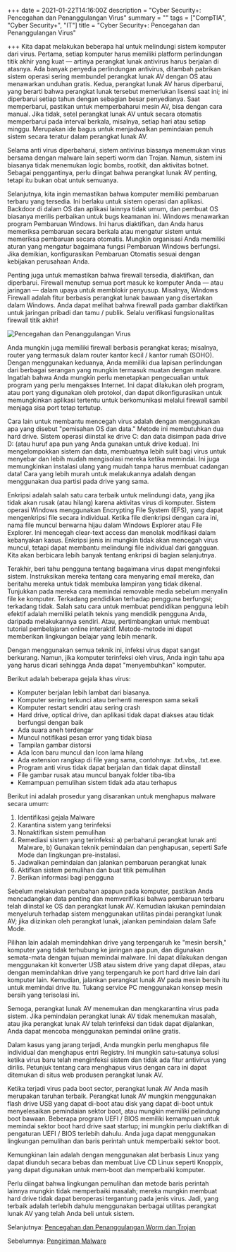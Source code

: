 +++
date = 2021-01-22T14:16:00Z
description = "Cyber Security+: Pencegahan dan Penanggulangan Virus"
summary = ""
tags = ["CompTIA", "Cyber Security+", "IT"]
title = "Cyber Security+: Pencegahan dan Penanggulangan Virus"

+++
Kita dapat melakukan beberapa hal untuk melindungi sistem komputer dari virus. Pertama, setiap komputer harus memiliki platform perlindungan titik akhir yang kuat — artinya perangkat lunak antivirus harus berjalan di atasnya. Ada banyak penyedia perlindungan antivirus, ditambah pabrikan sistem operasi sering membundel perangkat lunak AV dengan OS atau menawarkan unduhan gratis. Kedua, perangkat lunak AV harus diperbarui, yang berarti bahwa perangkat lunak tersebut memerlukan lisensi saat ini; ini diperbarui setiap tahun dengan sebagian besar penyedianya. Saat memperbarui, pastikan untuk memperbaharui mesin AV, bisa dengan cara manual. Jika tidak, setel perangkat lunak AV untuk secara otomatis memperbarui pada interval berkala, misalnya, setiap hari atau setiap minggu. Merupakan ide bagus untuk menjadwalkan pemindaian penuh sistem secara teratur dalam perangkat lunak AV.

Selama anti virus diperbaharui, sistem antivirus biasanya menemukan virus bersama dengan malware lain seperti worm dan Trojan. Namun, sistem ini biasanya tidak menemukan logic bombs, rootkit, dan aktivitas botnet. Sebagai penggantinya, perlu diingat bahwa perangkat lunak AV penting, tetapi itu bukan obat untuk semuanya.

Selanjutnya, kita ingin memastikan bahwa komputer memiliki pembaruan terbaru yang tersedia. Ini berlaku untuk sistem operasi dan aplikasi. Backdoor di dalam OS dan aplikasi lainnya tidak umum, dan pembuat OS biasanya merilis perbaikan untuk bugs keamanan ini. Windows menawarkan program Pembaruan Windows. Ini harus diaktifkan, dan Anda harus memeriksa pembaruan secara berkala atau mengatur sistem untuk memeriksa pembaruan secara otomatis. Mungkin organisasi Anda memiliki aturan yang mengatur bagaimana fungsi Pembaruan Windows berfungsi. Jika demikian, konfigurasikan Pembaruan Otomatis sesuai dengan kebijakan perusahaan Anda.

Penting juga untuk memastikan bahwa firewall tersedia, diaktifkan, dan diperbarui. Firewall menutup semua port masuk ke komputer Anda — atau jaringan — dalam upaya untuk memblokir penyusup. Misalnya, Windows Firewall adalah fitur berbasis perangkat lunak bawaan yang disertakan dalam Windows. Anda dapat melihat bahwa firewall pada gambar diaktifkan untuk jaringan pribadi dan tamu / publik. Selalu verifikasi fungsionalitas firewall titik akhir!

![Pencegahan dan Penanggulangan Virus](https://course.adinusa.id/media/markdownx/47bef9b7-fc37-4aca-9b53-bd45b13d0ec4.jpg)

Anda mungkin juga memiliki firewall berbasis perangkat keras; misalnya, router yang termasuk dalam router kantor kecil / kantor rumah (SOHO). Dengan menggunakan keduanya, Anda memiliki dua lapisan perlindungan dari berbagai serangan yang mungkin termasuk muatan dengan malware. Ingatlah bahwa Anda mungkin perlu menetapkan pengecualian untuk program yang perlu mengakses Internet. Ini dapat dilakukan oleh program, atau port yang digunakan oleh protokol, dan dapat dikonfigurasikan untuk memungkinkan aplikasi tertentu untuk berkomunikasi melalui firewall sambil menjaga sisa port tetap tertutup.

Cara lain untuk membantu mencegah virus adalah dengan menggunakan apa yang disebut "pemisahan OS dan data." Metode ini membutuhkan dua hard drive. Sistem operasi diinstal ke drive C: dan data disimpan pada drive D: (atau huruf apa pun yang Anda gunakan untuk drive kedua). Ini mengelompokkan sistem dan data, membuatnya lebih sulit bagi virus untuk menyebar dan lebih mudah mengisolasi mereka ketika memindai. Ini juga memungkinkan instalasi ulang yang mudah tanpa harus membuat cadangan data! Cara yang lebih murah untuk melakukannya adalah dengan menggunakan dua partisi pada drive yang sama.

Enkripsi adalah salah satu cara terbaik untuk melindungi data, yang jika tidak akan rusak (atau hilang) karena aktivitas virus di komputer. Sistem operasi Windows menggunakan Encrypting File System (EFS), yang dapat mengenkripsi file secara individual. Ketika file dienkripsi dengan cara ini, nama file muncul berwarna hijau dalam Windows Explorer atau File Explorer. Ini mencegah clear-text access dan menolak modifikasi dalam kebanyakan kasus. Enkripsi jenis ini mungkin tidak akan mencegah virus muncul, tetapi dapat membantu melindungi file individual dari gangguan. Kita akan berbicara lebih banyak tentang enkripsi di bagian selanjutnya.

Terakhir, beri tahu pengguna tentang bagaimana virus dapat menginfeksi sistem. Instruksikan mereka tentang cara menyaring email mereka, dan beritahu mereka untuk tidak membuka lampiran yang tidak dikenal. Tunjukkan pada mereka cara memindai removable media sebelum menyalin file ke komputer. Terkadang pendidikan terhadap pengguna berfungsi; terkadang tidak. Salah satu cara untuk membuat pendidikan pengguna lebih efektif adalah memiliki pelatih teknis yang mendidik pengguna Anda, daripada melakukannya sendiri. Atau, pertimbangkan untuk membuat tutorial pembelajaran online interaktif. Metode-metode ini dapat memberikan lingkungan belajar yang lebih menarik.

Dengan menggunakan semua teknik ini, infeksi virus dapat sangat berkurang. Namun, jika komputer terinfeksi oleh virus, Anda ingin tahu apa yang harus dicari sehingga Anda dapat "menyembuhkan" komputer.

Berikut adalah beberapa gejala khas virus:

* Komputer berjalan lebih lambat dari biasanya.
* Komputer sering terkunci atau berhenti merespon sama sekali
* Komputer restart sendiri atau sering crash
* Hard drive, optical drive, dan aplikasi tidak dapat diakses atau tidak berfungsi dengan baik
* Ada suara aneh terdengar
* Muncul notifikasi pesan error yang tidak biasa
* Tampilan gambar distorsi
* Ada Icon baru muncul dan Icon lama hilang
* Ada extension rangkap di file yang sama, contohnya: .txt.vbs, .txt.exe.
* Program anti virus tidak dapat berjalan dan tidak dapat diinstall
* File gambar rusak atau muncul banyak folder tiba-tiba
* Kemampuan pemulihan sistem tidak ada atau terhapus

Berikut ini adalah prosedur yang disarankan untuk menghapus malware secara umum:

1. Identifikasi gejala Malware
2. Karantina sistem yang terinfeksi
3. Nonaktifkan sistem pemulihan
4. Remediasi sistem yang terinfeksi: a) perbaharui perangkat lunak anti Malware, b) Gunakan teknik pemindaian dan penghapusan, seperti Safe Mode dan lingkungan pre-instalasi.
5. Jadwalkan pemindaian dan jalankan pembaruan perangkat lunak
6. Aktifkan sistem pemulihan dan buat titik pemulihan
7. Berikan informasi bagi pengguna

Sebelum melakukan perubahan apapun pada komputer, pastikan Anda mencadangkan data penting dan memverifikasi bahwa pembaruan terbaru telah diinstal ke OS dan perangkat lunak AV. Kemudian lakukan pemindaian menyeluruh terhadap sistem menggunakan utilitas pindai perangkat lunak AV; jika diizinkan oleh perangkat lunak, jalankan pemindaian dalam Safe Mode.

Pilihan lain adalah memindahkan drive yang terpengaruh ke "mesin bersih," komputer yang tidak terhubung ke jaringan apa pun, dan digunakan semata-mata dengan tujuan memindai malware. Ini dapat dilakukan dengan menggunakan kit konverter USB atau sistem drive yang dapat dilepas, atau dengan memindahkan drive yang terpengaruh ke port hard drive lain dari komputer lain. Kemudian, jalankan perangkat lunak AV pada mesin bersih itu untuk memindai drive itu. Tukang service PC menggunakan konsep mesin bersih yang terisolasi ini.

Semoga, perangkat lunak AV menemukan dan mengkarantina virus pada sistem. Jika pemindaian perangkat lunak AV tidak menemukan masalah, atau jika perangkat lunak AV telah terinfeksi dan tidak dapat dijalankan, Anda dapat mencoba menggunakan pemindai online gratis.

Dalam kasus yang jarang terjadi, Anda mungkin perlu menghapus file individual dan menghapus entri Registry. Ini mungkin satu-satunya solusi ketika virus baru telah menginfeksi sistem dan tidak ada fitur antivirus yang dirilis. Petunjuk tentang cara menghapus virus dengan cara ini dapat ditemukan di situs web produsen perangkat lunak AV.

Ketika terjadi virus pada boot sector, perangkat lunak AV Anda masih merupakan taruhan terbaik. Perangkat lunak AV mungkin menggunakan flash drive USB yang dapat di-boot atau disk yang dapat di-boot untuk menyelesaikan pemindaian sektor boot, atau mungkin memiliki pelindung boot bawaan. Beberapa program UEFI / BIOS memiliki kemampuan untuk memindai sektor boot hard drive saat startup; ini mungkin perlu diaktifkan di pengaturan UEFI / BIOS terlebih dahulu. Anda juga dapat menggunakan lingkungan pemulihan dan baris perintah untuk memperbaiki sektor boot.

Kemungkinan lain adalah dengan menggunakan alat berbasis Linux yang dapat diunduh secara bebas dan membuat Live CD Linux seperti Knoppix, yang dapat digunakan untuk mem-boot dan memperbaiki komputer.

Perlu diingat bahwa lingkungan pemulihan dan metode baris perintah lainnya mungkin tidak memperbaiki masalah; mereka mungkin membuat hard drive tidak dapat beroperasi tergantung pada jenis virus. Jadi, yang terbaik adalah terlebih dahulu menggunakan berbagai utilitas perangkat lunak AV yang telah Anda beli untuk sistem.

Selanjutnya: [Pencegahan dan Penanggulangan Worm dan Trojan](https://hanivan.github.io/blog/modules/comptia-cyber-security+/keamanan-sistem-komputer-bagian-i/cyber-security-pencegahan-dan-penanggulangan-worm-dan-trojan/ "Pencegahan dan Penanggulangan Worm dan Trojan")

Sebelumnya: [Pengiriman Malware](https://hanivan.github.io/blog/modules/comptia-cyber-security+/keamanan-sistem-komputer-bagian-i/cyber-security-pengiriman-malware/ "Pengiriman Malware")